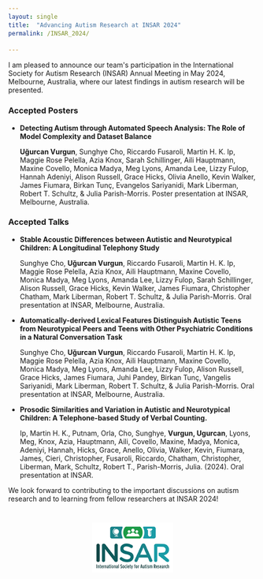 ```yaml
---
layout: single
title:  "Advancing Autism Research at INSAR 2024"
permalink: /INSAR_2024/

---
```


I am pleased to announce our team's participation in the International Society for Autism Research (INSAR) Annual Meeting in May 2024, Melbourne, Australia, where our latest findings in autism research will be presented.

### Accepted Posters

- **Detecting Autism through Automated Speech Analysis: The Role of Model Complexity and Dataset Balance**  

  **Uğurcan Vurgun**, Sunghye Cho, Riccardo Fusaroli, Martin H. K. Ip, Maggie Rose Pelella, Azia Knox, Sarah Schillinger, Aili Hauptmann, Maxine Covello, Monica Madya, Meg Lyons, Amanda Lee, Lizzy Fulop, Hannah Adeniyi, Alison Russell, Grace Hicks, Olivia Anello, Kevin Walker, James Fiumara, Birkan Tunç, Evangelos Sariyanidi, Mark Liberman, Robert T. Schultz, & Julia Parish-Morris. Poster presentation at INSAR, Melbourne, Australia.

### Accepted Talks

- **Stable Acoustic Differences between Autistic and Neurotypical Children: A Longitudinal Telephony Study**  

  Sunghye Cho, **Uğurcan Vurgun**, Riccardo Fusaroli, Martin H. K. Ip, Maggie Rose Pelella, Azia Knox, Aili Hauptmann, Maxine Covello, Monica Madya, Meg Lyons, Amanda Lee, Lizzy Fulop, Sarah Schillinger, Alison Russell, Grace Hicks, Kevin Walker, James Fiumara, Christopher Chatham, Mark Liberman, Robert T. Schultz, & Julia Parish-Morris. Oral presentation at INSAR, Melbourne, Australia.

- **Automatically-derived Lexical Features Distinguish Autistic Teens from Neurotypical Peers and Teens with Other Psychiatric Conditions in a Natural Conversation Task**  

  Sunghye Cho, **Uğurcan Vurgun**, Riccardo Fusaroli, Martin H. K. Ip, Maggie Rose Pelella, Azia Knox, Aili Hauptmann, Maxine Covello, Monica Madya, Meg Lyons, Amanda Lee, Lizzy Fulop, Alison Russell, Grace Hicks, James Fiumara, Juhi Pandey, Birkan Tunç, Vangelis Sariyanidi, Mark Liberman, Robert T. Schultz, & Julia Parish-Morris. Oral presentation at INSAR, Melbourne, Australia.

- **Prosodic Similarities and Variation in Autistic and Neurotypical Children: A Telephone-based Study of Verbal Counting.**

  Ip, Martin H. K., Putnam, Orla, Cho, Sunghye, **Vurgun, Ugurcan**, Lyons, Meg, Knox, Azia, Hauptmann, Aili, Covello, Maxine, Madya, Monica, Adeniyi, Hannah, Hicks, Grace, Anello, Olivia, Walker, Kevin, Fiumara, James, Cieri, Christopher, Fusaroli, Riccardo, Chatham, Christopher, Liberman, Mark, Schultz, Robert T., Parish-Morris, Julia. (2024). Oral presentation at INSAR.


We look forward to contributing to the important discussions on autism research and to learning from fellow researchers at INSAR 2024!


<div style="text-align:center; margin-top:40px;">
    <a href="https://www.autism-insar.org/">
        <img src="/assets/images/INSARlogo.png" alt="INSAR Logo">
    </a>
</div>


